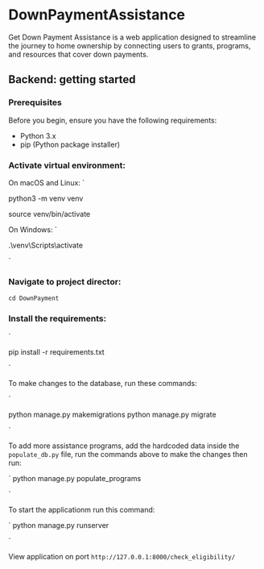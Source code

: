# DownPaymentAssistance
Get Down Payment Assistance is a web application designed to streamline the journey to home ownership by connecting users to grants, programs, and resources that cover down payments. 


## Backend: getting started

### Prerequisites

Before you begin, ensure you have the following requirements:

- Python 3.x
- pip (Python package installer)

### Activate virtual environment:

On macOS and Linux:
`

python3 -m venv venv

source venv/bin/activate



On Windows:
`

.\venv\Scripts\activate


`
### Navigate to project director:

`
cd DownPayment
`

### Install the requirements:
`

pip install -r requirements.txt

`

To make changes to the database, run these commands:

`

python manage.py makemigrations
python manage.py migrate

`

To add more assistance programs, add the hardcoded data inside the `populate_db.py` file, run the commands above to make the changes then run:

`
python manage.py populate_programs

`

To start the applicationm run this command:

`
python manage.py runserver

`

View application on port `http://127.0.0.1:8000/check_eligibility/`



